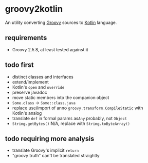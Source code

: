 # groovy2kotlin

An utility converting [Groovy](http://groovy-lang.org/) sources to [Kotlin](https://kotlinlang.org/) language.

## requirements

- Groovy 2.5.8, at least tested against it

## todo first

- distinct classes and interfaces
- extend/implement
- Kotlin's `open` and `override`
- preserve javadoc
- move static members into the companion object
- `Some.class` -> `Some::class.java`
- replace use/import of anno `groovy.transform.CompileStatic` with Kotlin's analog
- translate `def` in formal params as`Any` probably, not `Object`
- `String.getBytes()` N/A, replace with `String.toByteArray()`

## todo requiring more analysis

- translate Groovy's implicit `return`
- "groovy truth" can't be translated straightly